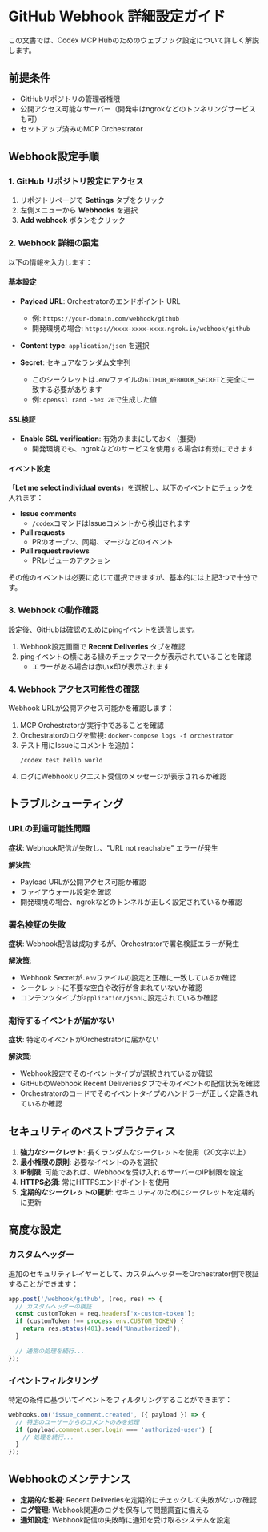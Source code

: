 # GitHub Webhook 詳細設定ガイド

この文書では、Codex MCP Hubのためのウェブフック設定について詳しく解説します。

## 前提条件

- GitHubリポジトリの管理者権限
- 公開アクセス可能なサーバー（開発中はngrokなどのトンネリングサービスも可）
- セットアップ済みのMCP Orchestrator

## Webhook設定手順

### 1. GitHub リポジトリ設定にアクセス

1. リポジトリページで **Settings** タブをクリック
2. 左側メニューから **Webhooks** を選択
3. **Add webhook** ボタンをクリック

### 2. Webhook 詳細の設定

以下の情報を入力します：

#### 基本設定

- **Payload URL**: Orchestratorのエンドポイント URL
  - 例: `https://your-domain.com/webhook/github`
  - 開発環境の場合: `https://xxxx-xxxx-xxxx.ngrok.io/webhook/github`

- **Content type**: `application/json` を選択

- **Secret**: セキュアなランダム文字列
  - このシークレットは`.env`ファイルの`GITHUB_WEBHOOK_SECRET`と完全に一致する必要があります
  - 例: `openssl rand -hex 20`で生成した値

#### SSL検証

- **Enable SSL verification**: 有効のままにしておく（推奨）
  - 開発環境でも、ngrokなどのサービスを使用する場合は有効にできます

#### イベント設定

「**Let me select individual events**」を選択し、以下のイベントにチェックを入れます：

- **Issue comments**
  - `/codex`コマンドはIssueコメントから検出されます
- **Pull requests**
  - PRのオープン、同期、マージなどのイベント
- **Pull request reviews**
  - PRレビューのアクション

その他のイベントは必要に応じて選択できますが、基本的には上記3つで十分です。

### 3. Webhook の動作確認

設定後、GitHubは確認のためにpingイベントを送信します。

1. Webhook設定画面で **Recent Deliveries** タブを確認
2. pingイベントの横にある緑のチェックマークが表示されていることを確認
   - エラーがある場合は赤い×印が表示されます

### 4. Webhook アクセス可能性の確認

Webhook URLが公開アクセス可能かを確認します：

1. MCP Orchestratorが実行中であることを確認
2. Orchestratorのログを監視: `docker-compose logs -f orchestrator`
3. テスト用にIssueにコメントを追加：
   ```
   /codex test hello world
   ```
4. ログにWebhookリクエスト受信のメッセージが表示されるか確認

## トラブルシューティング

### URLの到達可能性問題

**症状**: Webhook配信が失敗し、"URL not reachable" エラーが発生

**解決策**:
- Payload URLが公開アクセス可能か確認
- ファイアウォール設定を確認
- 開発環境の場合、ngrokなどのトンネルが正しく設定されているか確認

### 署名検証の失敗

**症状**: Webhook配信は成功するが、Orchestratorで署名検証エラーが発生

**解決策**:
- Webhook Secretが`.env`ファイルの設定と正確に一致しているか確認
- シークレットに不要な空白や改行が含まれていないか確認
- コンテンツタイプが`application/json`に設定されているか確認

### 期待するイベントが届かない

**症状**: 特定のイベントがOrchestratorに届かない

**解決策**:
- Webhook設定でそのイベントタイプが選択されているか確認
- GitHubのWebhook Recent Deliveriesタブでそのイベントの配信状況を確認
- Orchestratorのコードでそのイベントタイプのハンドラーが正しく定義されているか確認

## セキュリティのベストプラクティス

1. **強力なシークレット**: 長くランダムなシークレットを使用（20文字以上）
2. **最小権限の原則**: 必要なイベントのみを選択
3. **IP制限**: 可能であれば、Webhookを受け入れるサーバーのIP制限を設定
4. **HTTPS必須**: 常にHTTPSエンドポイントを使用
5. **定期的なシークレットの更新**: セキュリティのためにシークレットを定期的に更新

## 高度な設定

### カスタムヘッダー

追加のセキュリティレイヤーとして、カスタムヘッダーをOrchestrator側で検証することができます：

```javascript
app.post('/webhook/github', (req, res) => {
  // カスタムヘッダーの検証
  const customToken = req.headers['x-custom-token'];
  if (customToken !== process.env.CUSTOM_TOKEN) {
    return res.status(401).send('Unauthorized');
  }
  
  // 通常の処理を続行...
});
```

### イベントフィルタリング

特定の条件に基づいてイベントをフィルタリングすることができます：

```javascript
webhooks.on('issue_comment.created', ({ payload }) => {
  // 特定のユーザーからのコメントのみを処理
  if (payload.comment.user.login === 'authorized-user') {
    // 処理を続行...
  }
});
```

## Webhookのメンテナンス

- **定期的な監視**: Recent Deliveriesを定期的にチェックして失敗がないか確認
- **ログ管理**: Webhook関連のログを保存して問題調査に備える
- **通知設定**: Webhook配信の失敗時に通知を受け取るシステムを設定